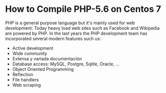 # How to Compile PHP-5.6 on Centos 7

PHP is a general purpose language but it's mainly used for web development. Today heavy load web sites such as Facebook and Wikipedia are powered by PHP. In the last years the PHP development team has incorporated several modern features such us:

 - Active development
 - Wide community
 - Extensa y variada documentación
 - Database access: MySQL, Postgre, Sqlite, Oracle, ...
 - Object Oriented Programming
 - Reflection
 - File handlers
 - Web scraping

 	
